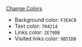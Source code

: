 
[Change Colors](https://chrome.google.com/webstore/detail/change-colors/jbmkekhehjedonbhoikhhkmlapalklgn)

* Background color:	`F3EACB`  
* Text color:	`704214`  
* Links color:	`2E79DB`  
* Visited links color: `9B51DB`

